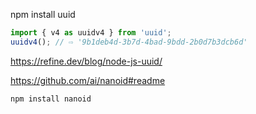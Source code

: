 npm install uuid


```js
import { v4 as uuidv4 } from 'uuid';
uuidv4(); // ⇨ '9b1deb4d-3b7d-4bad-9bdd-2b0d7b3dcb6d'
```

https://refine.dev/blog/node-js-uuid/


https://github.com/ai/nanoid#readme
```
npm install nanoid
```

